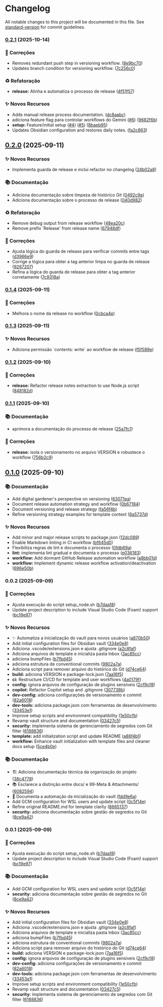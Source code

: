 # Changelog

All notable changes to this project will be documented in this file. See [standard-version](https://github.com/conventional-changelog/standard-version) for commit guidelines.

### [0.2.1](https://github.com/aretw0/vault-seed/compare/v0.2.0...v0.2.1) (2025-10-14)


### 🐛 Correções

* Removes redundant push step in versioning workflow. ([8e9bc70](https://github.com/aretw0/vault-seed/commit/8e9bc70017f5f8809b947f3870377c1eebe088d8))
* Updates branch condition for versioning workflow. ([7c256c0](https://github.com/aretw0/vault-seed/commit/7c256c007c2d916286b577896d75095bf7dc4dbc))


### ♻️ Refatoração

* **release:** Alinha e automatiza o processo de release ([4f51f57](https://github.com/aretw0/vault-seed/commit/4f51f5728ea53aef84e63e435c807700f60d43d9))


### ✨ Novos Recursos

* Adds manual release process documentation. ([dc8aabc](https://github.com/aretw0/vault-seed/commit/dc8aabc6b4abe1e6ca4fd76905ed2e41588d14b8))
* adiciona feature flag para controlar workflows do Gemini ([#6](https://github.com/aretw0/vault-seed/issues/6)) ([9682f6b](https://github.com/aretw0/vault-seed/commit/9682f6b20c45a17e9e17141664a86e969c30cef0))
* **setup:** Feature/initial setup ([#4](https://github.com/aretw0/vault-seed/issues/4)) ([#5](https://github.com/aretw0/vault-seed/issues/5)) ([8baeb95](https://github.com/aretw0/vault-seed/commit/8baeb952082cf732632903cd33bb0e03a4afff07))
* Updates Obsidian configuration and restores daily notes. ([fa2c863](https://github.com/aretw0/vault-seed/commit/fa2c863e9693a65c777d15de66f9e41c147cd2d7))

## [0.2.0](https://github.com/aretw0/vault-seed/compare/v0.1.4...v0.2.0) (2025-09-11)


### ✨ Novos Recursos

* Implementa guarda de release e inclui refactor no changelog ([24b02a8](https://github.com/aretw0/vault-seed/commit/24b02a8ceac458e2f00b01e99d65e1de13057370))


### 📚 Documentação

* Adiciona documentação sobre limpeza de histórico Git ([0492c9a](https://github.com/aretw0/vault-seed/commit/0492c9a7dc7e334c317f62aae1b1ffeb0b2d3f3c))
* Adiciona documentação sobre o processo de release ([040d982](https://github.com/aretw0/vault-seed/commit/040d982cebde3b9583ab0ab953190c6408ea6c0c))


### ♻️ Refatoração

* Remove debug output from release workflow ([48ea20c](https://github.com/aretw0/vault-seed/commit/48ea20ccab519d8b8dacf14fc2c74f2e28679a4d))
* Remove prefix 'Release' from release name ([67948df](https://github.com/aretw0/vault-seed/commit/67948df2141b0b92c62ab321651d124a2b1c43c7))


### 🐛 Correções

* Ajusta lógica do guarda de release para verificar commits entre tags ([d3966e9](https://github.com/aretw0/vault-seed/commit/d3966e93e38f5e2b08228d9ca6870fbdf4fc4b4e))
* Corrige a lógica para obter a tag anterior limpa no guarda de release ([9267207](https://github.com/aretw0/vault-seed/commit/926720731f2d1e0e243dd562d08262f9de5ee672))
* Refina a lógica do guarda de release para obter a tag anterior corretamente ([7c9318a](https://github.com/aretw0/vault-seed/commit/7c9318a473322ceac3c3badda0aca5d3e8f6e5ee))

### [0.1.4](https://github.com/aretw0/vault-seed/compare/v0.1.3...v0.1.4) (2025-09-11)


### 🐛 Correções

* Melhora o nome da release no workflow ([0cbca4e](https://github.com/aretw0/vault-seed/commit/0cbca4e1574ec3981992d6c15a0a87eeef64d7c8))

### [0.1.3](https://github.com/aretw0/vault-seed/compare/v0.1.2...v0.1.3) (2025-09-11)


### ✨ Novos Recursos

* Adiciona permissão \`contents: write\` ao workflow de release ([f5f589e](https://github.com/aretw0/vault-seed/commit/f5f589e2aefbf35f7731b707f793a339e65a75bb))

### [0.1.2](https://github.com/aretw0/vault-seed/compare/v0.1.1...v0.1.2) (2025-09-10)


### 🐛 Correções

* **release:** Refactor release notes extraction to use Node.js script ([848182d](https://github.com/aretw0/vault-seed/commit/848182dd055aa5a78ad61b89c7a170899168c939))

### [0.1.1](https://github.com/aretw0/vault-seed/compare/v0.1.0...v0.1.1) (2025-09-10)


### 📚 Documentação

* aprimora a documentação do processo de release ([25a7fc1](https://github.com/aretw0/vault-seed/commit/25a7fc1d66a53aaf893667282d9593362d7271c9))


### 🐛 Correções

* **release:** isola o versionamento no arquivo VERSION e robustece o workflow ([756b2c9](https://github.com/aretw0/vault-seed/commit/756b2c991a3f146302648704462e3fc939cb8fe9))

## [0.1.0](https://github.com/aretw0/vault-seed/compare/v0.0.2...v0.1.0) (2025-09-10)


### 📚 Documentação

* Add digital gardener's perspective on versioning ([63071ea](https://github.com/aretw0/vault-seed/commit/63071eaf9bea646862029d582c2c48904d8730d4))
* Document release automation strategy and workflow ([0b67184](https://github.com/aretw0/vault-seed/commit/0b67184aa655976dc90dadb107af6544dd2dc293))
* Document versioning and release strategy ([fa56f4b](https://github.com/aretw0/vault-seed/commit/fa56f4b4ce978ee57ab22b9f5b89bb3d82b5c48b))
* Refine versioning strategy examples for template context ([6a5737d](https://github.com/aretw0/vault-seed/commit/6a5737d26d6579b2806397a5eadb8ebb2383f5d6))


### ✨ Novos Recursos

* Add minor and major release scripts to package.json ([12dc089](https://github.com/aretw0/vault-seed/commit/12dc08994aae1343c40a299f48e39a426b1db86a))
* Enable Markdown linting in CI workflow ([bf645d0](https://github.com/aretw0/vault-seed/commit/bf645d033de493105eebc1674bfcbbd5b4dfb439))
* Flexibiliza regras de lint e documenta o processo ([0fdb69a](https://github.com/aretw0/vault-seed/commit/0fdb69ac54b09616a66aa356af2be8845b2d46eb))
* **lint:** implementa lint gradual e documenta o processo ([e036183](https://github.com/aretw0/vault-seed/commit/e03618361cffa844cde52dc81a1cd4302912f90c))
* **workflow:** Add dormant GitHub Release automation workflow ([a8bb01d](https://github.com/aretw0/vault-seed/commit/a8bb01d02b396517b7b3a4c83976702976d57d48))
* **workflow:** Implement dynamic release workflow activation/deactivation ([696e50b](https://github.com/aretw0/vault-seed/commit/696e50baa206c2cbfba5f37ae6898df47e48800c))

### 0.0.2 (2025-09-09)


### 🐛 Correções

* Ajusta execução do script setup_node.sh ([b7daa18](https://github.com/aretw0/vault-seed/commit/b7daa1805c2887f4dae94ef7a599d29be4b37a10))
* Update project description to include Visual Studio Code (Foam) support ([bc19e97](https://github.com/aretw0/vault-seed/commit/bc19e971eda63567b3a7cc099eb4988d909f60e4))


### ✨ Novos Recursos

* ✨ Automatiza a inicialização do vault para novos usuários ([a870b50](https://github.com/aretw0/vault-seed/commit/a870b50dcc4501f7c87ba8a658ab9de3290b70d9))
* Add initial configuration files for Obsidian vault ([334e0e8](https://github.com/aretw0/vault-seed/commit/334e0e84e8bdc629420834aacff485145a77ac05))
* Adiciona .vscode/extensions.json e ajusta .gitignore ([a2c8faf](https://github.com/aretw0/vault-seed/commit/a2c8faf5af7e3abb36a30cb437931b987a831188))
* Adiciona arquivos de template e inicializa pasta Inbox ([3ac85cc](https://github.com/aretw0/vault-seed/commit/3ac85ccb50343c4b56c60081be315d1b10e8a737))
* adiciona bumpFiles ([b7fbd45](https://github.com/aretw0/vault-seed/commit/b7fbd456b3e757b51aef8ab533829706743a0bf3))
* adiciona estrutura de conventional commits ([9802a7a](https://github.com/aretw0/vault-seed/commit/9802a7a50eb70694dfdcdbd28ba6164b9c5c0537))
* Adiciona script para remover arquivo do histórico do Git ([d74ce64](https://github.com/aretw0/vault-seed/commit/d74ce64cfd2df922ae7b3977a889a4c8f0bcb46c))
* **build:** adiciona VERSION e package-lock.json ([7aa16f5](https://github.com/aretw0/vault-seed/commit/7aa16f53e9577a521c6fadb455c19308b4fe3e92))
* **ci:** Restructure CI/CD for template and user workflows ([4a0179f](https://github.com/aretw0/vault-seed/commit/4a0179fed2e03a530e7d052337c0d435d12b1d75))
* **config:** ignora arquivos de configuração de plugins sensíveis ([2cf9cf8](https://github.com/aretw0/vault-seed/commit/2cf9cf8f1efa0e15d6431f9ee0587a3f2583eec1))
* **copilot:** Refactor Copilot setup and .gitignore ([307738b](https://github.com/aretw0/vault-seed/commit/307738b40ed7d78f386d99268b5851b0c6ec12f8))
* **dev-config:** adiciona configurações de versionamento e commit ([82a6018](https://github.com/aretw0/vault-seed/commit/82a60184c93dcf2031905382a83ea9c425c345df))
* **dev-tools:** adiciona package.json com ferramentas de desenvolvimento ([33453e1](https://github.com/aretw0/vault-seed/commit/33453e1767c274bc3f3803fd7f2c7fc7a3b2cdbf))
* Improve setup scripts and environment compatibility ([1e50cfb](https://github.com/aretw0/vault-seed/commit/1e50cfb716cade7ee7cd4c61fec69dc7ef578181))
* Revamp vault structure and documentation ([03427c5](https://github.com/aretw0/vault-seed/commit/03427c517c143daa8dafc360004d83400e344ff0))
* **security:** implementa sistema de gerenciamento de segredos com Git filter ([6188836](https://github.com/aretw0/vault-seed/commit/618883645c6ea09eac333cd90587034c86bc9c3f))
* **template:** add initialization script and update README ([a86f4b1](https://github.com/aretw0/vault-seed/commit/a86f4b1b44949bda95629d9e17ce49da419bd0af))
* **workflow:** Enhance vault initialization with template files and cleaner docs setup ([5ce4b0e](https://github.com/aretw0/vault-seed/commit/5ce4b0ef1725a6c3ffc544c3b77592f9b30c7aa4))


### 📚 Documentação

* 🏗️ Adiciona documentação técnica da organização do projeto ([38c4778](https://github.com/aretw0/vault-seed/commit/38c4778fd8ea923641a8b2952aa82803bbe3ff34))
* 📚 Esclarece a distinção entre docs/ e 99-Meta & Attachments/ ([6082594](https://github.com/aretw0/vault-seed/commit/6082594f998521ef24579732f03e90ce80c15647))
* 📝 Documenta a automação da inicialização do vault ([fdd9e6a](https://github.com/aretw0/vault-seed/commit/fdd9e6a6d80554ad136f0652561288c3cd2b6ecf))
* Add GCM configuration for WSL users and update script ([0c5f14e](https://github.com/aretw0/vault-seed/commit/0c5f14e94ef19a7025fc19966f542030bb2dfd79))
* Refine original README.md for template clarity ([8665137](https://github.com/aretw0/vault-seed/commit/86651376c7f1f8fc98dc8d48db3ff45dc1044611))
* **security:** adiciona documentação sobre gestão de segredos no Git ([8ce9a42](https://github.com/aretw0/vault-seed/commit/8ce9a42afd3137ee6cebaff27e3d8d486c36c427))

### 0.0.1 (2025-09-09)


### 🐛 Correções

* Ajusta execução do script setup_node.sh ([b7daa18](https://github.com/aretw0/vault-seed/commit/b7daa1805c2887f4dae94ef7a599d29be4b37a10))
* Update project description to include Visual Studio Code (Foam) support ([bc19e97](https://github.com/aretw0/vault-seed/commit/bc19e971eda63567b3a7cc099eb4988d909f60e4))


### 📚 Documentação

* Add GCM configuration for WSL users and update script ([0c5f14e](https://github.com/aretw0/vault-seed/commit/0c5f14e94ef19a7025fc19966f542030bb2dfd79))
* **security:** adiciona documentação sobre gestão de segredos no Git ([8ce9a42](https://github.com/aretw0/vault-seed/commit/8ce9a42afd3137ee6cebaff27e3d8d486c36c427))


### ✨ Novos Recursos

* Add initial configuration files for Obsidian vault ([334e0e8](https://github.com/aretw0/vault-seed/commit/334e0e84e8bdc629420834aacff485145a77ac05))
* Adiciona .vscode/extensions.json e ajusta .gitignore ([a2c8faf](https://github.com/aretw0/vault-seed/commit/a2c8faf5af7e3abb36a30cb437931b987a831188))
* Adiciona arquivos de template e inicializa pasta Inbox ([3ac85cc](https://github.com/aretw0/vault-seed/commit/3ac85ccb50343c4b56c60081be315d1b10e8a737))
* adiciona bumpFiles ([b7fbd45](https://github.com/aretw0/vault-seed/commit/b7fbd456b3e757b51aef8ab533829706743a0bf3))
* adiciona estrutura de conventional commits ([9802a7a](https://github.com/aretw0/vault-seed/commit/9802a7a50eb70694dfdcdbd28ba6164b9c5c0537))
* Adiciona script para remover arquivo do histórico do Git ([d74ce64](https://github.com/aretw0/vault-seed/commit/d74ce64cfd2df922ae7b3977a889a4c8f0bcb46c))
* **build:** adiciona VERSION e package-lock.json ([7aa16f5](https://github.com/aretw0/vault-seed/commit/7aa16f53e9577a521c6fadb455c19308b4fe3e92))
* **config:** ignora arquivos de configuração de plugins sensíveis ([2cf9cf8](https://github.com/aretw0/vault-seed/commit/2cf9cf8f1efa0e15d6431f9ee0587a3f2583eec1))
* **dev-config:** adiciona configurações de versionamento e commit ([82a6018](https://github.com/aretw0/vault-seed/commit/82a60184c93dcf2031905382a83ea9c425c345df))
* **dev-tools:** adiciona package.json com ferramentas de desenvolvimento ([33453e1](https://github.com/aretw0/vault-seed/commit/33453e1767c274bc3f3803fd7f2c7fc7a3b2cdbf))
* Improve setup scripts and environment compatibility ([1e50cfb](https://github.com/aretw0/vault-seed/commit/1e50cfb716cade7ee7cd4c61fec69dc7ef578181))
* Revamp vault structure and documentation ([03427c5](https://github.com/aretw0/vault-seed/commit/03427c517c143daa8dafc360004d83400e344ff0))
* **security:** implementa sistema de gerenciamento de segredos com Git filter ([6188836](https://github.com/aretw0/vault-seed/commit/618883645c6ea09eac333cd90587034c86bc9c3f))